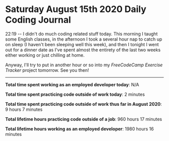 # Saturday August 15th 2020 Daily Coding Journal

22:19 -- I didn't do much coding related stuff today. This morning I taught some English classes, in the afternoon I took a several hour nap to catch up on sleep (I haven't been sleeping well this week), and then I tonight I went out for a dinner date as I've spent almost the entirety of the last two weeks either working or just chilling at home.

Anyway, I'll try to put in another hour or so into my _FreeCodeCamp Exercise Tracker_ project tomorrow. See you then!

---

**Total time spent working as an employed developer today**: N/A

**Total time spent practicing code outside of work today**: 2 minutes

**Total time spent practicing code outside of work thus far in August 2020**: 9 hours 7 minutes

**Total lifetime hours practicing code outside of a job**: 960 hours 17 minutes

**Total lifetime hours working as an employed developer**: 1980 hours 16 minutes
